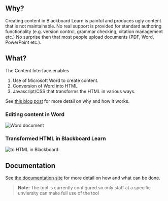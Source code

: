 ## Why?

Creating content in Blackboard Learn is painful and produces ugly content that is not maintainable. No real support is provided for standard authoring functionality (e.g. version control, grammar checking, citation management etc.) No surprise then that most people upload documents (PDF, Word, PowerPoint etc.).

## What?

The Content Interface enables

1. Use of Microsoft Word to create content.
2. Conversion of Word into HTML
3. Javascript/CSS that transforms the HTML in various ways.

See [this blog post](https://djon.es/blog/2019/02/24/exploring-knowledge-reuse-in-design-for-digital-learning/) for more detail on why and how it works.

### Editing content in Word

![Word document](https://live.staticflickr.com/65535/50098693972_f0054d5904_c_d.jpg)

### Transformed HTML in Blackboard Learn

![to HTML in Blackboard](https://live.staticflickr.com/65535/50098686822_692a3634c3_c_d.jpg)

## Documentation

See [the documentation site](https://djplaner.github.io/Content-Interface-Tweak/) for more detail on how and what can be done.

> **Note:** The tool is currently configured so only staff at a specific unviersity can make full use of the tool
